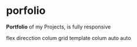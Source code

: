 # porfolio

<p> <strong>Portfolio</strong> of my Projects, is fully responsive</p>


flex direcction colum
grid template colum auto auto

